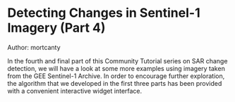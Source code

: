 # Detecting Changes in Sentinel-1 Imagery (Part 4)

Author: mortcanty

In the fourth and final part of this Community Tutorial series on SAR change detection, we will have a look at some more examples using imagery taken from the GEE Sentinel-1 Archive. In order to encourage further exploration,  the algorithm that we developed in the first three parts has been provided with a convenient interactive widget interface. 